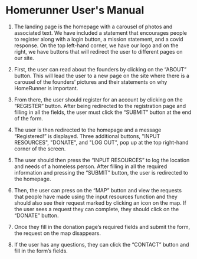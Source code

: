 # Homerunner User's Manual

1. The landing page is the homepage with a carousel of photos and associated text. We have included a statement that encourages people to register along with a login button, a mission statement, and a covid response. On the top left-hand corner, we have our logo and on the right, we have buttons that will redirect the user to different pages on our site. 

2. First, the user can read about the founders by clicking on the “ABOUT” button. This will lead the user to a new page on the site where there is a carousel of the founders’ pictures and their statements on why HomeRunner is important. 

3. From there, the user should register for an account by clicking on the “REGISTER” button. After being redirected to the registration page and filling in all the fields, the user must click the “SUBMIT” button at the end of the form. 

4. The user is then redirected to the homepage and a message “Registered!” is displayed. Three additional buttons, "INPUT RESOURCES", "DONATE", and "LOG OUT", pop up at the top right-hand corner of the screen. 

5. The user should then press the “INPUT RESOURCES” to log the location and needs of a homeless person. After filling in all the required information and pressing the “SUBMIT” button, the user is redirected to the homepage.

6. Then, the user can press on the “MAP” button and view the requests that people have made using the input resources function and they should also see their request marked by clicking an icon on the map. If the user sees a request they can complete, they should click on the “DONATE” button. 

7. Once they fill in the donation page’s required fields and submit the form, the request on the map disappears. 

8. If the user has any questions, they can click the “CONTACT” button and fill in the form’s fields. 
